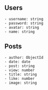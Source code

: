 ## Users
    - username: string
    - password: string
    - avatar: string
    - name: string
## Posts
    - author: ObjectId
    - date: date
    - post: string
    - view: number
    - title: string
    - like: number
    - image: string